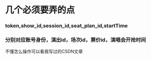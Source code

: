 # 几个必须要弄的点
### token,show_id,session_id,seat_plan_id,startTime
### 分别对应账号身份，演出id，场次id，票价id，演唱会开抢时间
不懂怎么操作可以看我写过的CSDN文章
